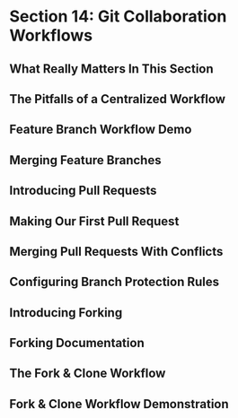 # Section 14: Git Collaboration Workflows

## What Really Matters In This Section

## The Pitfalls of a Centralized Workflow

## Feature Branch Workflow Demo

## Merging Feature Branches

## Introducing Pull Requests

## Making Our First Pull Request

## Merging Pull Requests With Conflicts

## Configuring Branch Protection Rules

## Introducing Forking

## Forking Documentation

## The Fork & Clone Workflow

## Fork & Clone Workflow Demonstration
